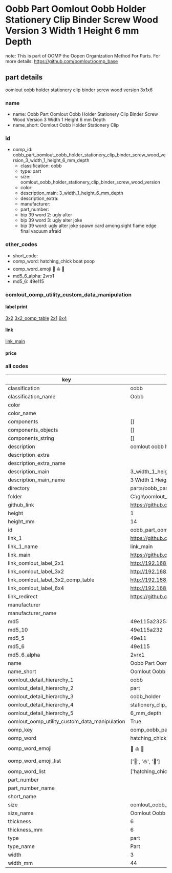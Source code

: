 # Oobb Part Oomlout Oobb Holder Stationery Clip Binder Screw Wood Version 3 Width 1 Height 6 mm Depth  

note: This is part of OOMP the Oopen Organization Method For Parts. For more details: https://github.com/oomlout/oomp_base

##  part details
  



oomlout oobb holder stationery clip binder screw wood version 3x1x6



### name
* name: Oobb Part Oomlout Oobb Holder Stationery Clip Binder Screw Wood Version 3 Width 1 Height 6 mm Depth
* name_short: Oomlout Oobb Holder Stationery Clip
### id
* oomp_id: oobb_part_oomlout_oobb_holder_stationery_clip_binder_screw_wood_version_3_width_1_height_6_mm_depth
  * classification: oobb
  * type: part
  * size: oomlout_oobb_holder_stationery_clip_binder_screw_wood_version
  * color: 
  * description_main: 3_width_1_height_6_mm_depth
  * description_extra: 
  * manufacturer: 
  * part_number: 
  * bip 39 word 2: ugly alter
  * bip 39 word 3: ugly alter joke
  * bip 39 word: ugly alter joke spawn card among sight flame edge final vacuum afraid

### other_codes
* short_code: 
* oomp_word: hatching_chick boat poop
* oomp_word_emoji :hatching_chick: :boat: :poop:
* md5_6_alpha: 2vrx1
* md5_6: 49e115






### oomlout_oomp_utility_custom_data_manipulation
#### label print
[3x2](http://192.168.1.245:1112/?label=oomp%202vrx1)
[3x2_oomp_table](http://192.168.1.108:1112/?label=oomp%202vrx1)
[2x1](http://192.168.1.242:1112/?label=oomp%202vrx1)
[6x4](http://192.168.1.55:1112/?label=oomp%202vrx1)    

#### link

[link_main](https://github.com/oomlout/oomlout_oobb_version_4_generated_parts/tree/main/navigation_oomp/oobb/part/oomlout_oobb_holder_stationery_clip_binder_screw_wood_version/3_width_1_height_6_mm_depth/part)                              

#### price







### all codes 
| key | value |  
| --- | --- |  
| classification | oobb |  
| classification_name | Oobb |  
| color |  |  
| color_name |  |  
| components | [] |  
| components_objects | [] |  
| components_string | [] |  
| description | oomlout oobb holder stationery clip binder screw wood version 3x1x6 |  
| description_extra |  |  
| description_extra_name |  |  
| description_main | 3_width_1_height_6_mm_depth |  
| description_main_name | 3 Width 1 Height 6 mm Depth |  
| directory | parts/oobb_part_oomlout_oobb_holder_stationery_clip_binder_screw_wood_version_3_width_1_height_6_mm_depth |  
| folder | C:\gh\oomlout_oobb_version_4_generated_parts\parts\oobb_part_oomlout_oobb_holder_stationery_clip_binder_screw_wood_version_3_width_1_height_6_mm_depth |  
| github_link | https://github.com/oomlout/oomlout_oomp_part_src/tree/main/parts/oobb_part_oomlout_oobb_holder_stationery_clip_binder_screw_wood_version_3_width_1_height_6_mm_depth |  
| height | 1 |  
| height_mm | 14 |  
| id | oobb_part_oomlout_oobb_holder_stationery_clip_binder_screw_wood_version_3_width_1_height_6_mm_depth |  
| link_1 | https://github.com/oomlout/oomlout_oobb_version_4_generated_parts/tree/main/navigation_oomp/oobb/part/oomlout_oobb_holder_stationery_clip_binder_screw_wood_version/3_width_1_height_6_mm_depth/part |  
| link_1_name | link_main |  
| link_main | https://github.com/oomlout/oomlout_oobb_version_4_generated_parts/tree/main/navigation_oomp/oobb/part/oomlout_oobb_holder_stationery_clip_binder_screw_wood_version/3_width_1_height_6_mm_depth/part |  
| link_oomlout_label_2x1 | http://192.168.1.242:1112/?label=oomp%202vrx1 |  
| link_oomlout_label_3x2 | http://192.168.1.245:1112/?label=oomp%202vrx1 |  
| link_oomlout_label_3x2_oomp_table | http://192.168.1.108:1112/?label=oomp%202vrx1 |  
| link_oomlout_label_6x4 | http://192.168.1.55:1112/?label=oomp%202vrx1 |  
| link_redirect | https://github.com/oomlout/oomlout_oobb_version_4_generated_parts/tree/main/parts/oobb_oomlout_oobb_holder_stationery_clip_binder_screw_wood_version_03_01_06 |  
| manufacturer |  |  
| manufacturer_name |  |  
| md5 | 49e115a2325859041f914d0af081df60 |  
| md5_10 | 49e115a232 |  
| md5_5 | 49e11 |  
| md5_6 | 49e115 |  
| md5_6_alpha | 2vrx1 |  
| name | Oobb Part Oomlout Oobb Holder Stationery Clip Binder Screw Wood Version 3 Width 1 Height 6 mm Depth |  
| name_short | Oomlout Oobb Holder Stationery Clip |  
| oomlout_detail_hierarchy_1 | oobb |  
| oomlout_detail_hierarchy_2 | part |  
| oomlout_detail_hierarchy_3 | oobb_holder |  
| oomlout_detail_hierarchy_4 | stationery_clip_binder_swood_version |  
| oomlout_detail_hierarchy_5 | 6_mm_depth |  
| oomlout_oomp_utility_custom_data_manipulation | True |  
| oomp_key | oomp_oobb_part_oomlout_oobb_holder_stationery_clip_binder_screw_wood_version_3_width_1_height_6_mm_depth |  
| oomp_word | hatching_chick boat poop |  
| oomp_word_emoji | :hatching_chick: :boat: :poop: |  
| oomp_word_emoji_list | [':hatching_chick:', ':boat:', ':poop:'] |  
| oomp_word_list | ['hatching_chick', 'boat', 'poop'] |  
| part_number |  |  
| part_number_name |  |  
| short_name |  |  
| size | oomlout_oobb_holder_stationery_clip_binder_screw_wood_version |  
| size_name | Oomlout Oobb Holder Stationery Clip Binder Screw Wood Version |  
| thickness | 6 |  
| thickness_mm | 6 |  
| type | part |  
| type_name | Part |  
| width | 3 |  
| width_mm | 44 |  
